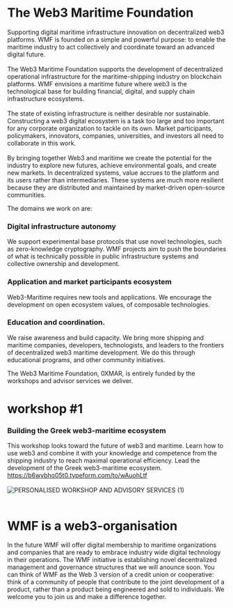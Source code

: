 # The Web3 Maritime Foundation 
Supporting digital maritime infrastructure innovation on decentralized web3 platforms. WMF is founded on a simple and powerful purpose: to enable the maritime industry to act collectively and coordinate toward an advanced digital future.<br><br>
The Web3 Maritime Foundation supports the development of decentralized operational infrastructure for the maritime-shipping industry on blockchain platforms. WMF envisions a maritime future where web3 is the technological base for building financial, digital, and supply chain infrastructure ecosystems. <br><br>
The state of existing infrastructure is neither desirable nor sustainable. Constructing a web3 digital ecosystem is a task too large and too important for any corporate organization to tackle on its own.  Market participants, policymakers, innovators, companies, universities, and investors all need to collaborate in this work. <br><br> 
By bringing together Web3 and maritime we create the potential for the industry to explore new futures, achieve environmental goals, and create new markets. In decentralized systems, value accrues to the platform and its users rather than intermediaries. These systems are much more resilient because they are distributed and maintained by market-driven open-source communities. 
 
The domains we work on are:
### Digital infrastructure autonomy
We support experimental base protocols that use novel technologies, such as zero-knowledge cryptography. WMF projects aim to push the boundaries of what is technically possible in public infrastructure systems and collective ownership and development.
### Application and market participants ecosystem 
Web3-Maritime requires new tools and applications. We encourage the development on open ecosystem values, of composable technologies.
### Education and coordination.<br>
We raise awareness and build capacity. We bring more shipping and maritime companies, developers, technologists, and leaders to the frontiers of decentralized web3 maritime development. We do this through educational programs, and other community initiatives.<br> 

The Web3 Maritime Foundation, 0XMAR, is entirely funded by the workshops and advisor services we deliver. 
# workshop #1
### Building the Greek web3-maritime ecosystem 
This workshop looks toward the future of web3 and maritime. Learn how to use web3 and combine it with your knowledge and competence from the shipping industry to reach maximal operational efficiency. Lead the development of the Greek web3-maritime ecosystem.<br>
https://b6wvbho05t0.typeform.com/to/wAuohLtf <br><br>
![PERSONALISED WORKSHOP AND ADVISORY SERVICES (1)](https://user-images.githubusercontent.com/80890815/174136331-1e526214-85a9-4c39-9637-528bc089107c.png)
<br><br>

# WMF is a web3-organisation
In the future WMF will offer digital membership to maritime organizations and companies that are ready to embrace industry wide digital technology in their operations. The WMF initiative is establishing novel decentralized management and governance structures that we will anounce soon. You can think of WMF as the Web 3 version of a credit union or cooperative: think of a community of people that contribute to the joint development of a product, rather than a product being engineered and sold to individuals. We welcome you to join us and make a difference together.<br>





